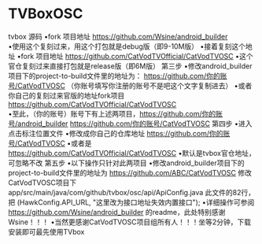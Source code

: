 # TVBoxOSC
tvbox 源码
•fork 项目地址
https://github.com/Wsine/android_builder   
•使用这个复刻过来，用这个打包就是debug版（即9-10M版）
•接着复刻这个地址
•fork 项目地址
https://github.com/CatVodTVOfficial/CatVodTVOSC
•这个官仓复刻过来直接打包就是release版（即6M版）
第三步
•修改android_builder项目下的project-to-build文件里的地址为：
https://github.com/你的账号/CatVodTVOSC
（你账号填写你注册的账号不是吧这个文字复制进去）
•或者你自己的复刻过来官版的地址fork项目
https://github.com/CatVodTVOfficial/CatVodTVOSC    
•至此，（你的账号）账号下有上述两项目，https://github.com/你的账号/android_builder
https://github.com/你的账号/CatVodTVOSC
第四步
•进入点击标注位置文件
•修改成你自己的仓库地址
https://github.com/你的账号/CatVodTVOSC
•或者是
https://github.com/CatVodTVOfficial/CatVodTVOSC
•默认是tvbox官仓地址，可忽略不改
第五步
•以下操作只针对此两项目
•修改android_builder项目下的project-to-build文件里的地址为
https://github.com/ABC/CatVodTVOSC
修改CatVodTVOSC项目下
app/src/main/java/com/github/tvbox/osc/api/ApiConfig.java
此文件的82行，把
(HawkConfig.API_URL, "这里改为接口地址失效内置接口");
•详细操作可参阅
https://github.com/Wsine/android_builder
的readme，此处特别感谢Wsine！！！
•当然更感谢CatVodTVOSC项目组所有人！！！坐等2分钟，下载安装即可最先使用TVbox
